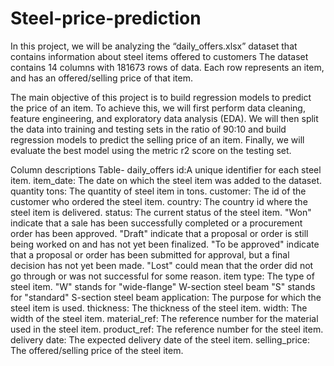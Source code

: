 # Steel-price-prediction
In this project, we will be analyzing the “daily_offers.xlsx” dataset that contains information about steel items offered to customers
The dataset contains 14 columns with 181673 rows of data. Each row represents an item, and has an offered/selling price of that item.

The main objective of this project is to build regression models to predict the price of an item. To achieve this, we will first perform data cleaning, feature engineering, and exploratory data analysis (EDA). We will then split the data into training and testing sets in the ratio of 90:10 and build regression models to predict the selling price of an item. Finally, we will evaluate the best model using the metric r2 score on the testing set.

Column descriptions
Table- daily_offers
id:A unique identifier for each steel item.
item_date: The date on which the steel item was added to the dataset.
quantity tons: The quantity of steel item in tons.
customer: The id of the customer who ordered the steel item.
country: The country id where the steel item is delivered.
status: The current status of the steel item.
"Won" indicate that a sale has been successfully completed or a procurement order has been approved.
"Draft" indicate that a proposal or order is still being worked on and has not yet been finalized.
"To be approved" indicate that a proposal or order has been submitted for approval, but a final decision has not yet been made.
"Lost" could mean that the order did not go through or was not successful for some reason.
item type: The type of steel item.
"W" stands for "wide-flange" W-section steel beam
"S" stands for "standard" S-section steel beam
application: The purpose for which the steel item is used.
thickness: The thickness of the steel item.
width: The width of the steel item.
material_ref: The reference number for the material used in the steel item.
product_ref: The reference number for the steel item.
delivery date: The expected delivery date of the steel item.
selling_price: The offered/selling price of the steel item.
